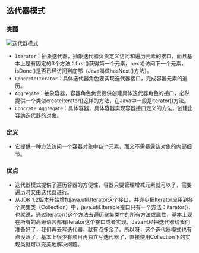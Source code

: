 ## 迭代器模式

### 类图

![迭代器模式](http://image.leeyom.top/blog/album_temp_1597319601.png)

- `Iterator`：抽象迭代器，抽象迭代器负责定义访问和遍历元素的接口，而且基本上是有固定的3个方法：first()获得第一个元素，next()访问下一个元素，isDone()是否已经访问到底部（Java叫做hasNext()方法）。
- `ConcreteIterator`：具体迭代器角色要实现迭代器接口，完成容器元素的遍历。
- `Aggregate`：抽象容器，容器角色负责提供创建具体迭代器角色的接口，必然提供一个类似createIterator()这样的方法，在Java中一般是iterator()方法。
- `Concrete Aggregate`：具体容器，具体容器实现容器接口定义的方法，创建出容纳迭代器的对象。

### 定义

- 它提供一种方法访问一个容器对象中各个元素，而又不需暴露该对象的内部细节。

### 优点

- 迭代器模式提供了遍历容器的方便性，容器只要管理增减元素就可以了，需要遍历时交由迭代器进行。
- 从JDK 1.2版本开始增加java.util.Iterator这个接口，并逐步把Iterator应用到各个聚集类（Collection）中，java.util.Iterable接口只有一个方法：iterator()，也就说，通过iterator()这个方法去遍历聚集类中的所有方法或属性，基本上现在所有的高级语言都有Iterator这个接口或者实现，Java已经把迭代器给我们准备好了，我们再去写迭代器，就有点多余了。所以呀，这个迭代器模式也有点没落了，基本上很少有项目再独立写迭代器了，直接使用Collection下的实现类就可以完美地解决问题。
